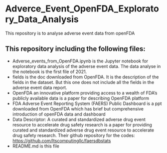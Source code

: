 # Adverce_Event_OpenFDA_Exploratory_Data_Analysis
This repository is to analyse adverse event data from openFDA

## This repository including the following files:

* Adverse_events_from_OpenFDA.ipynb is the Jupyter notebook for exploratory data analysis of the adverse event data. The data analyse in the notebook is the first file of 2021.
* fields is the doc downloaded from OpenFDA. It is the description of the fields in the dataset. But this one does not include all the fields in the adverse event data report.
* OpenFDA an innovative platform providing access to a wealth of FDA’s publicly available data is a paper for describing OpenFDA platform
* FDA Adverse Event Reporting System (FAERS) Public Dashboard is a ppt downloaded from OpenFDA which has brief but comprehensive introduction of openFDA data and dashboard
* Data Descriptor: A curated and standardized adverse drug event resource to accelerate drug safety research is a paper for providing curated and standardized adverse drug event resource to accelerate drug safety research. Their github repository for the codes: https://github.com/ltscomputingllc/faersdbstats
* README.md is this file 
